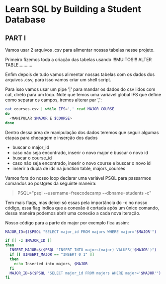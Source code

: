 # Learn SQL by Building a Student Database

## PART I

Vamos usar 2 arquivos .csv para alimentar nossas tabelas nesse projeto.

Primeiro fizemos toda a criação das tabelas usando !!!MUITOS!!! ALTER TABLE...........

Enfim depois de tudo vamos alimentar nossas tabelas com os dados dos arquivos .csv, para isso vamos criar um shell script.

Para isso vamos usar um pipe '|' para mandar os dados do csv lidos com cat, direto para um loop. Note que temos uma variavel global IFS que define como separar os campos, iremos alterar par ',':
```sh
cat courses.csv | while IFS=',' read MAJOR COURSE
do
  <MANIPULAR $MAJOR E $COURSE>
done
```

Dentro dessa área de manipulação dos dados teremos que seguir algumas etapas para checagem e inserção dos dados
- buscar o major_id
- caso não seja encontrado, inserir o novo major e buscar o novo id
- buscar o course_id
- caso não seja encontrado, inserir o novo course e buscar o novo id
- inserir a dupla de ids na junction table, majors_courses

Vamos fora do nosso loop declarar uma variável PSQL para passarmos comandos ao postgres da seguinte maneira:
> PSQL="psql --username=freecodecamp --dbname=students -c"
 
Tem mais flags, mas deixei só essas pela importância do -c no nosso código, essa flag indica que a conexão é cortada após um único comando, dessa maneira podemos abrir uma conexão a cada nova iteração.

Nosso código para a parte do major por exemplo fica assim:
```sh
MAJOR_ID=$($PSQL "SELECT major_id FROM majors WHERE major='$MAJOR'")

if [[ -z $MAJOR_ID ]]
then
  INSERT_MAJOR=$($PSQL "INSERT INTO majors(major) VALUES('$MAJOR')")
  if [[ $INSERT_MAJOR == "INSERT 0 1" ]]
  then
    echo Inserted into majors, $MAJOR
  fi
  MAJOR_ID=$($PSQL "SELECT major_id FROM majors WHERE major='$MAJOR'")
fi
```